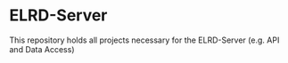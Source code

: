 # ELRD-Server
This repository holds all projects necessary for the ELRD-Server (e.g. API and Data Access)
